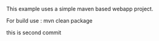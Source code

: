 This example uses a simple maven based webapp project.

For build use : mvn clean package

this is second commit

